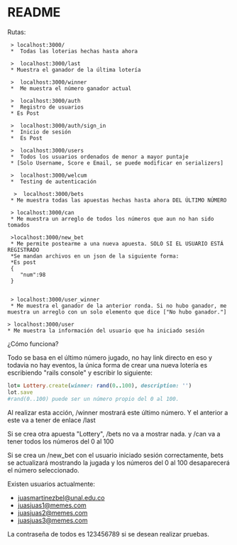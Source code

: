 #   README
Rutas:
 
```
 > localhost:3000/
 *  Todas las loterias hechas hasta ahora
 
 >  localhost:3000/last
 * Muestra el ganador de la última lotería
 
 >  localhost:3000/winner
 *  Me muestra el número ganador actual

 >  localhost:3000/auth
 *  Registro de usuarios
 * Es Post

 >  localhost:3000/auth/sign_in
 *  Inicio de sesión
 *  Es Post

 >  localhost:3000/users
 *  Todos los usuarios ordenados de menor a mayor puntaje
 * [Solo Username, Score e Email, se puede modificar en serializers]

 >  localhost:3000/welcum
 *  Testing de autenticación

  >  localhost:3000/bets
 * Me muestra todas las apuestas hechas hasta ahora DEL ÚLTIMO NÚMERO

 > localhost:3000/can
 * Me muestra un arreglo de todos los números que aun no han sido tomados

 >localhost:3000/new_bet 
 * Me permite postearme a una nueva apuesta. SOLO SI EL USUARIO ESTÁ REGISTRADO
 *Se mandan archivos en un json de la siguiente forma:
 *Es post
 {
	"num":98
 }


 > localhost:3000/user_winner
 * Me muestra el ganador de la anterior ronda. Si no hubo ganador, me muestra un arreglo con un solo elemento que dice ["No hubo ganador."]

> localhost:3000/user
* Me muestra la información del usuario que ha iniciado sesión

```

¿Cómo funciona?

Todo se basa en el último número jugado, no hay link directo en eso y todavia no hay eventos, la única forma de crear una nueva lotería es escribiendo "rails console" y escribir lo siguiente:

```ruby
lot= Lottery.create(winner: rand(0..100), description: '')
lot.save
#rand(0..100) puede ser un número propio del 0 al 100.
```

Al realizar esta acción, /winner mostrará este último número.
Y el anterior a este va a tener de enlace /last

Si se crea otra apuesta "Lottery", /bets no va a mostrar nada. y /can va a tener todos los números del 0 al 100

Si se crea un /new_bet con el usuario iniciado sesión correctamente, bets se actualizará mostrando la jugada y los números del 0 al 100 desaparecerá el número seleccionado.

Existen usuarios actualmente:

* juasmartinezbel@unal.edu.co
* juasjuas1@memes.com
* juasjuas2@memes.com
* juasjuas3@memes.com

La contraseña de todos es 123456789 si se desean realizar pruebas.


